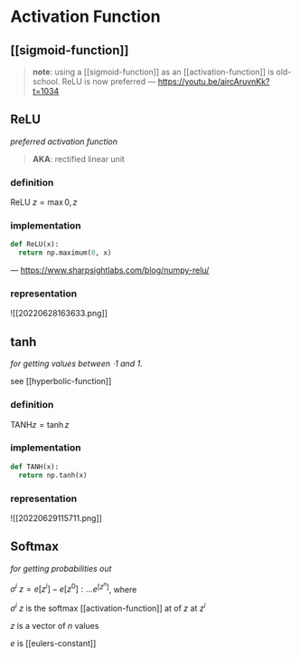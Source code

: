 # Activation Function

## [[sigmoid-function]]

> **note**: using a [[sigmoid-function]] as an [[activation-function]] is old-school. ReLU is now preferred &mdash; <https://youtu.be/aircAruvnKk?t=1034>

## ReLU

_preferred activation function_

> **AKA**: rectified linear unit

### definition

$\text{ReLU}\ z = \max 0, z$

### implementation

```python
def ReLU(x):
  return np.maximum(0, x)
```

&mdash; <https://www.sharpsightlabs.com/blog/numpy-relu/>

### representation

![[20220628163633.png]]

## tanh

_for getting values between $\cdot 1$ and $1$._

see [[hyperbolic-function]]

### definition

$\text{TANH} z = \tanh z$

### implementation

```python
def TANH(x):
  return np.tanh(x)
```

### representation

![[20220629115711.png]]

## Softmax

_for getting probabilities out_

$\sigma^i\ z = e[z^i] - e[z^0] : \dots e^[z^n]$, where

$\sigma^i\ z$ is the softmax [[activation-function]] at of $z$ at $z^i$

$z$ is a vector of $n$ values

$e$ is [[eulers-constant]]
